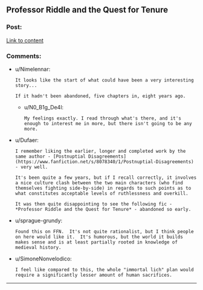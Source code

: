 ## Professor Riddle and the Quest for Tenure

### Post:

[Link to content](https://www.fanfiction.net/s/8706297/1/Professor-Riddle-and-the-Quest-for-Tenure)

### Comments:

- u/Nimelennar:
  ```
  It looks like the start of what could have been a very interesting story...

  If it hadn't been abandoned, five chapters in, eight years ago.
  ```

  - u/N0_B1g_De4l:
    ```
    My feelings exactly. I read through what's there, and it's enough to interest me in more, but there isn't going to be any more.
    ```

- u/Dufaer:
  ```
  I remember liking the earlier, longer and completed work by the same author - [Postnuptial Disagreements](https://www.fanfiction.net/s/8078340/1/Postnuptial-Disagreements) - very well.

  It's been quite a few years, but if I recall correctly, it involves a nice culture clash between the two main characters (who find themselves fighting side-by-side) in regards to such points as to what constitutes acceptable levels of ruthlessness and overkill.

  It was then quite disappointing to see the following fic - *Professor Riddle and the Quest for Tenure* - abandoned so early.
  ```

- u/sprague-grundy:
  ```
  Found this on FFN.  It's not quite rationalist, but I think people on here would like it.  It's humorous, but the world it builds makes sense and is at least partially rooted in knowledge of medieval history.
  ```

- u/SimoneNonvelodico:
  ```
  I feel like compared to this, the whole "immortal lich" plan would require a significantly lesser amount of human sacrifices.
  ```

---


